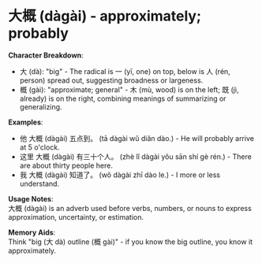# **大概 (dàgài) - approximately; probably**

**Character Breakdown**:  
- 大 (dà): "big" - The radical is 一 (yī, one) on top, below is 人 (rén, person) spread out, suggesting broadness or largeness.  
- 概 (gài): "approximate; general" - 木 (mù, wood) is on the left; 既 (jì, already) is on the right, combining meanings of summarizing or generalizing.

**Examples**:  
- 他 大概 (dàgài) 五点到。 (tā dàgài wǔ diǎn dào.) - He will probably arrive at 5 o'clock.  
- 这里 大概 (dàgài) 有三十个人。 (zhè lǐ dàgài yǒu sān shí gè rén.) - There are about thirty people here.  
- 我 大概 (dàgài) 知道了。 (wǒ dàgài zhī dào le.) - I more or less understand.

**Usage Notes**:  
大概 (dàgài) is an adverb used before verbs, numbers, or nouns to express approximation, uncertainty, or estimation.

**Memory Aids**:  
Think "big (大 dà) outline (概 gài)" - if you know the big outline, you know it approximately.